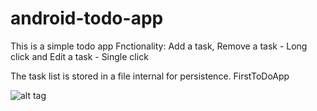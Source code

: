 # android-todo-app
This is a simple todo app
Fnctionality:
Add a task, 
Remove a task - Long click and 
Edit a task - Single click

The task list is stored in a file internal for persistence.
FirstToDoApp

![alt tag](http://g.recordit.co/xY4XcZxNyT.gif)


